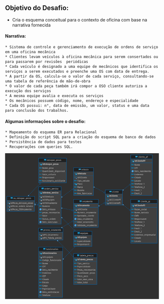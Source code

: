 
## Objetivo do Desafio:

* Cria o esquema conceitual para o contexto de oficina com base na narrativa fornecida

#### Narrativa:

    * Sistema de controle e gerenciamento de execução de ordens de serviço em uma oficina mecânica
    * Clientes levam veículos à oficina mecânica para serem consertados ou para passarem por revisões  periódicas
    * Cada veículo é designado a uma equipe de mecânicos que identifica os serviços a serem executados e preenche uma OS com data de entrega.
    * A partir da OS, calcula-se o valor de cada serviço, consultando-se uma tabela de referência de mão-de-obra
    * O valor de cada peça também irá compor a OSO cliente autoriza a execução dos serviços
    * A mesma equipe avalia e executa os serviços
    * Os mecânicos possuem código, nome, endereço e especialidade
    * Cada OS possui: n°, data de emissão, um valor, status e uma data para conclusão dos trabalhos.
    
    

#### Algumas informações sobre o desafio:

    * Mapeamento do esquema ER para Relacional
    * Definição do script SQL para a criação do esquema de banco de dados 
    * Persistência de dados para testes
    * Recuperações com queries SQL.
    
    
![alt text](oficina-erd.png)
    
    
    
